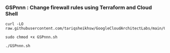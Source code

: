 ### GSPnnn :  Change firewall rules using Terraform and Cloud Shell 


```
curl -LO raw.githubusercontent.com/tariqsheikhsw/GoogleCloudArchitectLabs/main/GSPnnn.sh

sudo chmod +x GSPnnn.sh

./GSPnnn.sh
```
